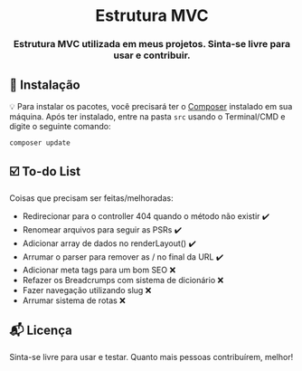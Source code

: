 
<h1 align="center">
  Estrutura MVC
</h1>

<h3 align="center">
  Estrutura MVC utilizada em meus projetos. Sinta-se livre para usar e contribuir.
</h3> 

## :rocket: Instalação

:bulb: Para instalar os pacotes, você precisará ter o [Composer](https://getcomposer.org/) instalado em sua máquina. Após ter instalado, entre na pasta `src` usando o Terminal/CMD e digite o seguinte comando:

```
composer update
```

## :ballot_box_with_check: To-do List

Coisas que precisam ser feitas/melhoradas:
  - Redirecionar para o controller 404 quando o método não existir :heavy_check_mark:
  - Renomear arquivos para seguir as PSRs :heavy_check_mark:
  - Adicionar array de dados no renderLayout() :heavy_check_mark:
  - Arrumar o parser para remover as / no final da URL :heavy_check_mark:
  - Adicionar meta tags para um bom SEO :x:
  - Refazer os Breadcrumps com sistema de dicionário :x:
  - Fazer navegação utilizando slug :x:
  - Arrumar sistema de rotas :x:


## :mailbox_with_mail: Licença

Sinta-se livre para usar e testar. Quanto mais pessoas contribuírem, melhor!


